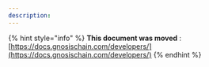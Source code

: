 ```yaml
---
description:
---
```


{% hint style="info" %}
**This document was moved**
: [https://docs.gnosischain.com/developers/](https://docs.gnosischain.com/developers/)
{% endhint %}
